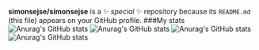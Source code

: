 
**simonsejse/simonsejse** is a ✨ _special_ ✨ repository because its `README.md` (this file) appears on your GitHub profile.
###My stats
![Anurag's GitHub stats](https://github-readme-stats.vercel.app/api?username=simonsejse&show_icons=true&theme=dark)
![Anurag's GitHub stats](https://github-readme-stats.vercel.app/api?username=simonsejse&show_icons=true&theme=radical)
![Anurag's GitHub stats](https://github-readme-stats.vercel.app/api?username=simonsejse&show_icons=true&theme=tokyonight)
![Anurag's GitHub stats](https://github-readme-stats.vercel.app/api?username=simonsejse&show_icons=true&theme=synthwave)
